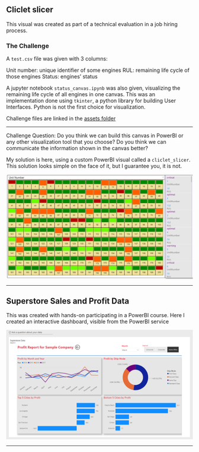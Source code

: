 ## Cliclet slicer

This visual was created as part of a technical evaluation in a job hiring process.

### The Challenge

A `test.csv` file was given with 3 columns:

Unit number: unique identifier of some engines
RUL: remaining life cycle of those engines
Status: engines’ status

A jupyter notebook `status_canvas.ipynb` was also given, visualizing the remaining life cycle of all engines in one canvas. This was an implementation done using `tkinter`, a python library for building User Interfaces. Python is not the first choice for visualization.

Challenge files are linked in the [assets folder](https://github.com/ovokpus/my-bi-gallery/tree/main/assets)

---

Challenge Question: Do you think we can build this canvas in PowerBI or any other visualization tool that you choose? Do you think we can communicate the information shown in the canvas better?

My solution is here, using a custom PowerBI visual called a `cliclet_slicer`. This solution looks simple on the face of it, but I guarantee you, it is not.

![image](https://github.com/ovokpus/my-bi-gallery/blob/main/images/chiclet-slicer.png)

---

## Superstore Sales and Profit Data

This was created with hands-on participating in a PowerBI course. Here I created an interactive dashboard, visible from the PowerBI service

![image](https://github.com/ovokpus/my-bi-gallery/blob/main/images/sales-profit-dashboard.png)

---
